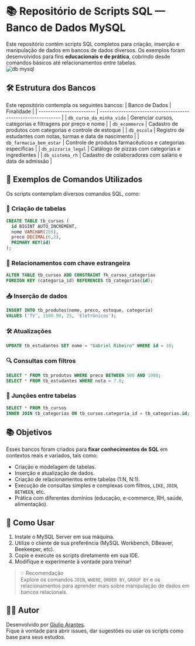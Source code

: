 # 📚 Repositório de Scripts SQL — Banco de Dados MySQL

Este repositório contém scripts SQL completos para criação, inserção e manipulação de dados em bancos de dados diversos. Os exemplos foram desenvolvidos para fins **educacionais e de prática**, cobrindo desde comandos básicos até relacionamentos entre tabelas.
</br> ![db mysql](https://i.postimg.cc/RZykGpKG/mysql-db.png)

## 🛠️ **Estrutura dos Bancos**

Este repositório contempla os seguintes bancos:
| Banco de Dados           | Finalidade                                                    |
| ------------------------ | ------------------------------------------------------------- |
| `db_curso_da_minha_vida` | Gerenciar cursos, categorias e filtragens por preço e nome    |
| `db_ecommerce`           | Cadastro de produtos com categorias e controle de estoque     |
| `db_escola`              | Registro de estudantes com notas, turmas e data de nascimento |
| `db_farmacia_bem_estar`  | Controle de produtos farmacêuticos e categorias específicas   |
| `db_pizzaria_legal`      | Catálogo de pizzas com categorias e ingredientes              |
| `db_sistema_rh`          | Cadastro de colaboradores com salário e data de admissão      |

## 📌 Exemplos de Comandos Utilizados
Os scripts contemplam diversos comandos SQL, como:

### 🧱 Criação de tabelas
```sql
CREATE TABLE tb_cursos (
  id BIGINT AUTO_INCREMENT,
  nome VARCHAR(255),
  preco DECIMAL(6,2),
  PRIMARY KEY(id)
);
```

### 🔗 Relacionamentos com chave estrangeira
```sql
ALTER TABLE tb_cursos ADD CONSTRAINT fk_cursos_categorias
FOREIGN KEY (categoria_id) REFERENCES tb_categorias(id);
```

### 📥 Inserção de dados
```sql
INSERT INTO tb_produtos(nome, preco, estoque, categoria)
VALUES ('TV', 1500.90, 25, 'Eletrônicos');
```

### 🛠️ Atualizações
```sql
UPDATE tb_estudantes SET nome = "Gabriel Ribeiro" WHERE id = 10;
```

###  🔍 Consultas com filtros
```sql
SELECT * FROM tb_produtos WHERE preco BETWEEN 500 AND 1000;
SELECT * FROM tb_estudantes WHERE nota > 7.0;
```

### 🤝 Junções entre tabelas
```sql
SELECT * FROM tb_cursos
INNER JOIN tb_categorias ON tb_cursos.categoria_id = tb_categorias.id;
```

## 📚 Objetivos
Esses bancos foram criados para **fixar conhecimentos de SQL** em contextos reais e variados, tais como:

* Criação e modelagem de tabelas.
* Inserção e atualização de dados.
* Criação de relacionamentos entre tabelas (1:N, N:1).
* Execução de consultas simples e complexas com filtros, `LIKE`, `JOIN`, `BETWEEN`, etc.
* Prática com diferentes domínios (educação, e-commerce, RH, saúde, alimentação).

## 🚀 Como Usar

1. Instale o MySQL Server em sua máquina.
2. Utilize o cliente de sua preferência (MySQL Workbench, DBeaver, Beekeeper, etc).
3. Copie e execute os scripts diretamente em sua IDE.
4. Modifique e experimente à vontade para treinar!

> 💡 Recomendação
> </br> Explore os comandos `JOIN`, `WHERE`, `ORDER BY`, `GROUP BY` e os relacionamentos para aprender mais sobre manipulação de dados em bancos relacionais.

## 👨‍💻 Autor

Desenvolvido por [Giulio Arantes](https://www.linkedin.com/in/giulio-arantes/). </br>
Fique à vontade para abrir issues, dar sugestões ou usar os scripts como base para seus estudos.
